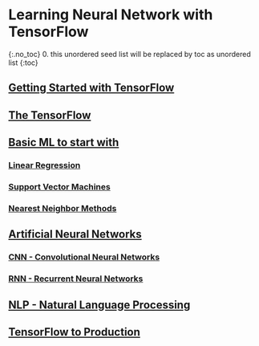 # Learning Neural Network with TensorFlow

{:.no_toc}
0. this unordered seed list will be replaced by toc as unordered list
{:toc}

## [Getting Started with TensorFlow]()
## [The TensorFlow]()
## [Basic ML to start with]()

### [Linear Regression]()

### [Support Vector Machines]()
### [Nearest Neighbor Methods]()
## [Artificial Neural Networks]()
### [CNN - Convolutional Neural Networks]()
### [RNN - Recurrent Neural Networks]()

## [NLP - Natural Language Processing]()

## [TensorFlow to Production]()

    
